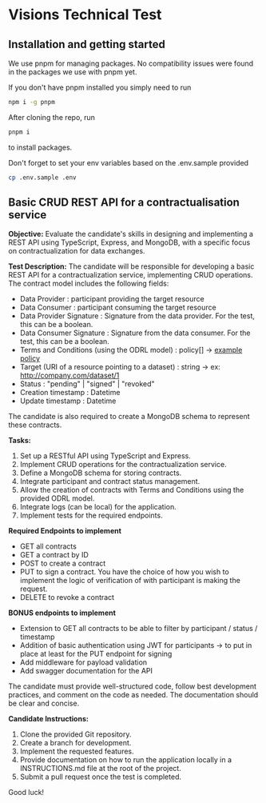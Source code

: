 # Visions Technical Test

## Installation and getting started

We use pnpm for managing packages. No compatibility issues were found in the packages we use with pnpm yet.

If you don't have pnpm installed you simply need to run
```bash
npm i -g pnpm
```

After cloning the repo, run 
```bash
pnpm i
```
to install packages.

Don't forget to set your env variables based on the .env.sample provided
```bash
cp .env.sample .env
```

## Basic CRUD REST API for a contractualisation service

**Objective:**
Evaluate the candidate's skills in designing and implementing a REST API using TypeScript, Express, and MongoDB, with a specific focus on contractualization for data exchanges.

**Test Description:**
The candidate will be responsible for developing a basic REST API for a contractualization service, implementing CRUD operations. The contract model includes the following fields:

- Data Provider : participant providing the target resource
- Data Consumer : participant consuming the target resource
- Data Provider Signature : Signature from the data provider. For the test, this can be a boolean.
- Data Consumer Signature : Signature from the data consumer. For the test, this can be a boolean.
- Terms and Conditions (using the ODRL model) : policy[] -> [example policy](./resources/policy.json)
- Target (URI of a resource pointing to a dataset) : string -> ex: http://company.com/dataset/1
- Status : "pending" | "signed" | "revoked"
- Creation timestamp : Datetime
- Update timestamp : Datetime

The candidate is also required to create a MongoDB schema to represent these contracts.

**Tasks:**

1. Set up a RESTful API using TypeScript and Express.
2. Implement CRUD operations for the contractualization service.
3. Define a MongoDB schema for storing contracts.
4. Integrate participant and contract status management.
5. Allow the creation of contracts with Terms and Conditions using the provided ODRL model.
6. Integrate logs (can be local) for the application.
7. Implement tests for the required endpoints.

**Required Endpoints to implement**
- GET all contracts
- GET a contract by ID
- POST to create a contract
- PUT to sign a contract. You have the choice of how you wish to implement the logic of verification of with participant is making the request.
- DELETE to revoke a contract

**BONUS endpoints to implement**
- Extension to GET all contracts to be able to filter by participant / status / timestamp
- Addition of basic authentication using JWT for participants -> to put in place at least for the PUT endpoint for signing
- Add middleware for payload validation
- Add swagger documentation for the API 

The candidate must provide well-structured code, follow best development practices, and comment on the code as needed. The documentation should be clear and concise.

**Candidate Instructions:**

1. Clone the provided Git repository.
2. Create a branch for development.
3. Implement the requested features.
4. Provide documentation on how to run the application locally in a INSTRUCTIONS.md file at the root of the project.
5. Submit a pull request once the test is completed.

Good luck!